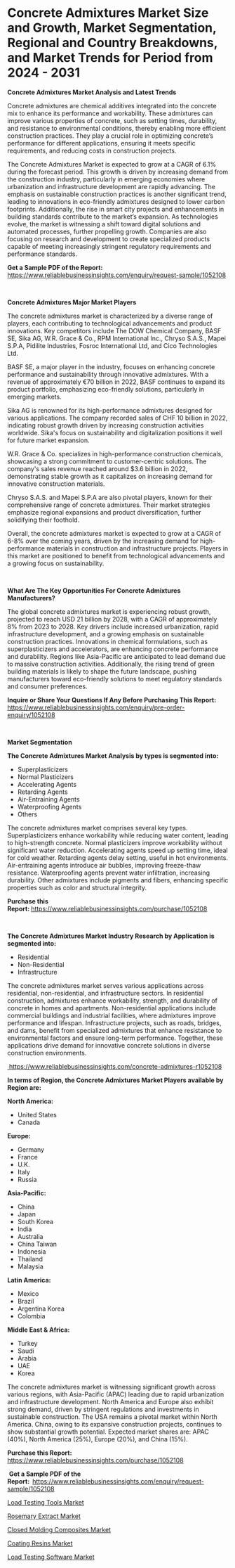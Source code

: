 <p><h1>Concrete Admixtures Market Size and Growth, Market Segmentation, Regional and Country Breakdowns, and Market Trends for Period from 2024 -  2031</h1></p><p><strong>Concrete Admixtures Market Analysis and Latest Trends</strong></p>
<p><p>Concrete admixtures are chemical additives integrated into the concrete mix to enhance its performance and workability. These admixtures can improve various properties of concrete, such as setting times, durability, and resistance to environmental conditions, thereby enabling more efficient construction practices. They play a crucial role in optimizing concrete’s performance for different applications, ensuring it meets specific requirements, and reducing costs in construction projects.</p><p>The Concrete Admixtures Market is expected to grow at a CAGR of 6.1% during the forecast period. This growth is driven by increasing demand from the construction industry, particularly in emerging economies where urbanization and infrastructure development are rapidly advancing. The emphasis on sustainable construction practices is another significant trend, leading to innovations in eco-friendly admixtures designed to lower carbon footprints. Additionally, the rise in smart city projects and enhancements in building standards contribute to the market’s expansion. As technologies evolve, the market is witnessing a shift toward digital solutions and automated processes, further propelling growth. Companies are also focusing on research and development to create specialized products capable of meeting increasingly stringent regulatory requirements and performance standards.</p></p>
<p><strong>Get a Sample PDF of the Report:&nbsp;</strong> <a href="https://www.reliablebusinessinsights.com/enquiry/request-sample/1052108?utm_campaign=102&utm_medium=2&utm_source=Github&utm_content=ia&utm_term=14112024&utm_id=concrete-admixtures">https://www.reliablebusinessinsights.com/enquiry/request-sample/1052108</a></p>
<p>&nbsp;</p>
<p><strong>Concrete Admixtures Major Market Players</strong></p>
<p><p>The concrete admixtures market is characterized by a diverse range of players, each contributing to technological advancements and product innovations. Key competitors include The DOW Chemical Company, BASF SE, Sika AG, W.R. Grace & Co., RPM International Inc., Chryso S.A.S., Mapei S.P.A, Pidilite Industries, Fosroc International Ltd, and Cico Technologies Ltd.</p><p>BASF SE, a major player in the industry, focuses on enhancing concrete performance and sustainability through innovative admixtures. With a revenue of approximately €70 billion in 2022, BASF continues to expand its product portfolio, emphasizing eco-friendly solutions, particularly in emerging markets.</p><p>Sika AG is renowned for its high-performance admixtures designed for various applications. The company recorded sales of CHF 10 billion in 2022, indicating robust growth driven by increasing construction activities worldwide. Sika's focus on sustainability and digitalization positions it well for future market expansion.</p><p>W.R. Grace & Co. specializes in high-performance construction chemicals, showcasing a strong commitment to customer-centric solutions. The company's sales revenue reached around $3.6 billion in 2022, demonstrating stable growth as it capitalizes on increasing demand for innovative construction materials.</p><p>Chryso S.A.S. and Mapei S.P.A are also pivotal players, known for their comprehensive range of concrete admixtures. Their market strategies emphasize regional expansions and product diversification, further solidifying their foothold.</p><p>Overall, the concrete admixtures market is expected to grow at a CAGR of 6-8% over the coming years, driven by the increasing demand for high-performance materials in construction and infrastructure projects. Players in this market are positioned to benefit from technological advancements and a growing focus on sustainability.</p></p>
<p>&nbsp;</p>
<p><strong>What Are The Key Opportunities For Concrete Admixtures Manufacturers?</strong></p>
<p><p>The global concrete admixtures market is experiencing robust growth, projected to reach USD 21 billion by 2028, with a CAGR of approximately 8% from 2023 to 2028. Key drivers include increased urbanization, rapid infrastructure development, and a growing emphasis on sustainable construction practices. Innovations in chemical formulations, such as superplasticizers and accelerators, are enhancing concrete performance and durability. Regions like Asia-Pacific are anticipated to lead demand due to massive construction activities. Additionally, the rising trend of green building materials is likely to shape the future landscape, pushing manufacturers toward eco-friendly solutions to meet regulatory standards and consumer preferences.</p></p>
<p><strong>Inquire or Share Your Questions If Any Before Purchasing This Report:</strong> <a href="https://www.reliablebusinessinsights.com/enquiry/pre-order-enquiry/1052108?utm_campaign=102&utm_medium=2&utm_source=Github&utm_content=ia&utm_term=14112024&utm_id=concrete-admixtures">https://www.reliablebusinessinsights.com/enquiry/pre-order-enquiry/1052108</a></p>
<p>&nbsp;</p>
<p><strong>Market Segmentation</strong></p>
<p><strong>The Concrete Admixtures Market Analysis by types is segmented into:</strong></p>
<p><ul><li>Superplasticizers</li><li>Normal Plasticizers</li><li>Accelerating Agents</li><li>Retarding Agents</li><li>Air-Entraining Agents</li><li>Waterproofing Agents</li><li>Others</li></ul></p>
<p><p>The concrete admixtures market comprises several key types. Superplasticizers enhance workability while reducing water content, leading to high-strength concrete. Normal plasticizers improve workability without significant water reduction. Accelerating agents speed up setting time, ideal for cold weather. Retarding agents delay setting, useful in hot environments. Air-entraining agents introduce air bubbles, improving freeze-thaw resistance. Waterproofing agents prevent water infiltration, increasing durability. Other admixtures include pigments and fibers, enhancing specific properties such as color and structural integrity.</p></p>
<p><strong>Purchase this Report:&nbsp;</strong><a href="https://www.reliablebusinessinsights.com/purchase/1052108?utm_campaign=102&utm_medium=2&utm_source=Github&utm_content=ia&utm_term=14112024&utm_id=concrete-admixtures">https://www.reliablebusinessinsights.com/purchase/1052108</a></p>
<p>&nbsp;</p>
<p><strong>The Concrete Admixtures Market Industry Research by Application is segmented into:</strong></p>
<p><ul><li>Residential</li><li>Non-Residential</li><li>Infrastructure</li></ul></p>
<p><p>The concrete admixtures market serves various applications across residential, non-residential, and infrastructure sectors. In residential construction, admixtures enhance workability, strength, and durability of concrete in homes and apartments. Non-residential applications include commercial buildings and industrial facilities, where admixtures improve performance and lifespan. Infrastructure projects, such as roads, bridges, and dams, benefit from specialized admixtures that enhance resistance to environmental factors and ensure long-term performance. Together, these applications drive demand for innovative concrete solutions in diverse construction environments.</p></p>
<p><a href="https://www.reliablebusinessinsights.com/concrete-admixtures-r1052108?utm_campaign=102&utm_medium=2&utm_source=Github&utm_content=ia&utm_term=14112024&utm_id=concrete-admixtures">&nbsp;https://www.reliablebusinessinsights.com/concrete-admixtures-r1052108</a></p>
<p><strong>In terms of Region, the Concrete Admixtures Market Players available by Region are:</strong></p>
<p>
    <p> <strong> North America: </strong>
        <ul>
            <li>United States</li>
            <li>Canada</li>
        </ul>
        </p> 
    <p> <strong> Europe: </strong>
        <ul>
            <li>Germany</li>
            <li>France</li>
            <li>U.K.</li>
            <li>Italy</li>
            <li>Russia</li>
        </ul>
        </p> 
    <p> <strong> Asia-Pacific: </strong>
        <ul>
            <li>China</li>
            <li>Japan</li>
            <li>South Korea</li>
            <li>India</li>
            <li>Australia</li>
            <li>China Taiwan</li>
            <li>Indonesia</li>
            <li>Thailand</li>
            <li>Malaysia</li>
        </ul>
        </p> 
    <p> <strong> Latin America: </strong>
        <ul>
            <li>Mexico</li>
            <li>Brazil</li>
            <li>Argentina Korea</li>
            <li>Colombia</li>
        </ul>
        </p> 
    <p> <strong> Middle East & Africa: </strong>
        <ul>
            <li>Turkey</li>
            <li>Saudi</li>
            <li>Arabia</li>
            <li>UAE</li>
            <li>Korea</li>
        </ul>
    </p>
    </p>
<p><p>The concrete admixtures market is witnessing significant growth across various regions, with Asia-Pacific (APAC) leading due to rapid urbanization and infrastructure development. North America and Europe also exhibit strong demand, driven by stringent regulations and investments in sustainable construction. The USA remains a pivotal market within North America. China, owing to its expansive construction projects, continues to show substantial growth potential. Expected market shares are: APAC (40%), North America (25%), Europe (20%), and China (15%).</p></p>
<p><strong>Purchase this Report: </strong><a href="https://www.reliablebusinessinsights.com/purchase/1052108?utm_campaign=102&utm_medium=2&utm_source=Github&utm_content=ia&utm_term=14112024&utm_id=concrete-admixtures">https://www.reliablebusinessinsights.com/purchase/1052108</a></p>
<p>&nbsp;<strong>Get a Sample PDF of the Report:&nbsp;&nbsp;</strong><a href="https://www.reliablebusinessinsights.com/enquiry/request-sample/1052108?utm_campaign=102&utm_medium=2&utm_source=Github&utm_content=ia&utm_term=14112024&utm_id=concrete-admixtures">https://www.reliablebusinessinsights.com/enquiry/request-sample/1052108</a></p>
<p><strong></strong></p>
<p><p><a href="https://issuu.com/reportprime-2/docs/load-testing-tools-market-size-2030_6e28923d899884?utm_campaign=102&utm_medium=2&utm_source=Github&utm_content=ia&utm_term=14112024&utm_id=concrete-admixtures">Load Testing Tools Market</a></p><p><a href="https://www.linkedin.com/pulse/global-rosemary-extract-market-trends-innovations-forward-looking-qga2c?utm_campaign=102&utm_medium=2&utm_source=Github&utm_content=ia&utm_term=14112024&utm_id=concrete-admixtures">Rosemary Extract Market</a></p><p><a href="https://github.com/NargisHussain75/Market-Research-Report-List-1/blob/main/closed-molding-composites-market.md?utm_campaign=102&utm_medium=2&utm_source=Github&utm_content=ia&utm_term=14112024&utm_id=concrete-admixtures">Closed Molding Composites Market</a></p><p><a href="https://github.com/AnnDiaz698/Market-Research-Report-List-1/blob/main/coating-resins-market.md?utm_campaign=102&utm_medium=2&utm_source=Github&utm_content=ia&utm_term=14112024&utm_id=concrete-admixtures">Coating Resins Market</a></p><p><a href="https://issuu.com/reportprime-2/docs/load-testing-software-market-size-2_f641a7e0704969?utm_campaign=102&utm_medium=2&utm_source=Github&utm_content=ia&utm_term=14112024&utm_id=concrete-admixtures">Load Testing Software Market</a></p></p>